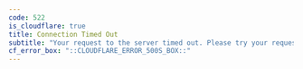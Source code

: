 ```yaml
---
code: 522
is_cloudflare: true
title: Connection Timed Out
subtitle: "Your request to the server timed out. Please try your request again."
cf_error_box: "::CLOUDFLARE_ERROR_500S_BOX::"
---
```

